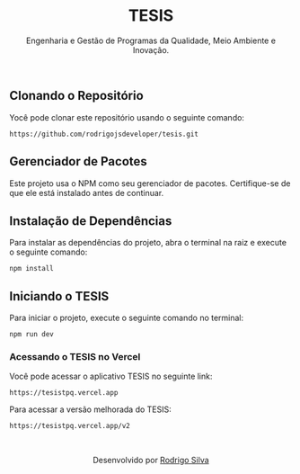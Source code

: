 <div align="center">
  <h1>
    TESIS
  </h1>

  <p>Engenharia e Gestão de Programas da Qualidade, Meio Ambiente e Inovação.</p>
</div>
<br/>

## Clonando o Repositório

Yocê pode clonar este repositório usando o seguinte comando:

```
https://github.com/rodrigojsdeveloper/tesis.git
```

## Gerenciador de Pacotes

Este projeto usa o NPM como seu gerenciador de pacotes. Certifique-se de que ele está instalado antes de continuar.

## Instalação de Dependências

Para instalar as dependências do projeto, abra o terminal na raiz e execute o seguinte comando:

```
npm install
```

## Iniciando o TESIS

Para iniciar o projeto, execute o seguinte comando no terminal:

```
npm run dev
```

### Acessando o TESIS no Vercel

Você pode acessar o aplicativo TESIS no seguinte link:

```
https://tesistpq.vercel.app
```

Para acessar a versão melhorada do TESIS:

```
https://tesistpq.vercel.app/v2
```

<br/>
  <p align="center">Desenvolvido por <a href="https://www.linkedin.com/in/rodrigojsdeveloper">Rodrigo Silva</a>
</p>
